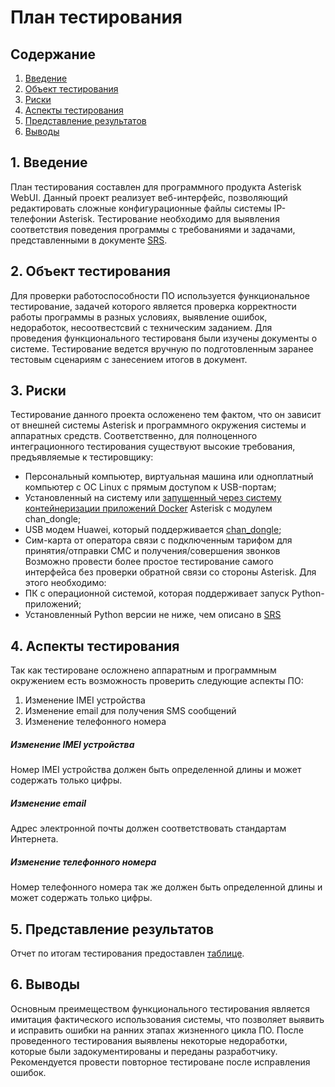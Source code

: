 # План тестирования  
## Содержание    

1. [Введение](#par1) 
2. [Объект тестирования](#par2)
3. [Риски](#par3)
4. [Аспекты тестирования](#par4)
5. [Представление результатов](#par6)
6. [Выводы](#par7)

## <a name="par1">1. Введение</a>
План тестирования составлен для программного продукта Asterisk WebUI. Данный проект реализует веб-интерфейс, позволяющий редактировать сложные конфигурационные файлы системы IP-телефонии Asterisk. Тестирование необходимо для выявления соответствия поведения программы с требованиями и задачами, представленными в документе [SRS](https://github.com/Alexey-Potapov-study/asterisk-webui/blob/master/docs/SRS.md).

## <a name="par2">2. Объект тестирования</a>
Для проверки работоспособности ПО используется функциональное тестирование, задачей которого является проверка корректности работы программы в разных условиях, выявление ошибок, недоработок, несоотвестсвий с техническим заданием. 
Для проведения функционального тестированя были изучены документы о системе. Тестирование ведется вручную по подготовленным заранее тестовым сценариям с занесением итогов в документ. 

## <a name="par3">3. Риски</a>
Тестирование данного проекта осложенено тем фактом, что он зависит от внешней системы Asterisk и программного окружения системы и аппаратных средств. Соответственно, для полноценного интеграционного тестирования существуют высокие требования, предъявляемые к тестировщику:
+ Персональный компьютер, виртуальная машина или одноплатный компьютер с ОС Linux с прямым доступом к USB-портам;
+ Установленный на систему или [запущенный через систему контейнеризации приложений Docker](https://github.com/dec0dOS/asterisk) Asterisk с модулем chan_dongle;
+ USB модем Huawei, который поддерживается [chan_dongle](https://github.com/bg111/asterisk-chan-dongle/wiki/Re..);
+ Сим-карта от оператора связи с подключенным тарифом для принятия/отправки СМС и получения/совершения звонков
Возможно провести более простое тестирование самого интерфейса без проверки обратной связи со стороны Asterisk. Для этого необходимо:
+ ПК с операционной системой, которая поддерживает запуск Python-приложений;
+ Установленный Python версии не ниже, чем описано в  [SRS](https://github.com/Alexey-Potapov-study/asterisk-webui/blob/master/docs/SRS.md)

## <a name="par4">4. Аспекты тестирования</a>
Так как тестироване осложнено аппаратным и программным окружением есть возможность проверить следующие аспекты ПО:
1. Изменение IMEI устройства
2. Изменение email для получения SMS сообщений
3. Изменение телефонного номера

 #####  Изменение IMEI устройства
Номер IMEI устройства должен быть определенной длины и может содержать только цифры.

##### Изменение email
Адрес электронной почты должен соответствовать стандартам Интернета.

##### Изменение телефонного номера
Номер телефонного номера так же должен быть определенной длины и может содержать только цифры.

## <a name="par5">5. Представление результатов</a>
Отчет по итогам тестирования предоставлен [таблице](https://github.com/AndrewNaumenko/Busy-day/blob/master/Test/TestResult.md).

## <a name="par6">6. Выводы</a>
Основным преимеществом функционального тестирования является имитация фактического использования системы, что позволяет выявить и исправить ошибки на ранних этапах жизненного цикла ПО. После проведенного тестирования выявлены некоторые недоработки, которые были задокументированы и переданы разработчику. Рекомендуется провести повторное тестироване после исправления ошибок.
